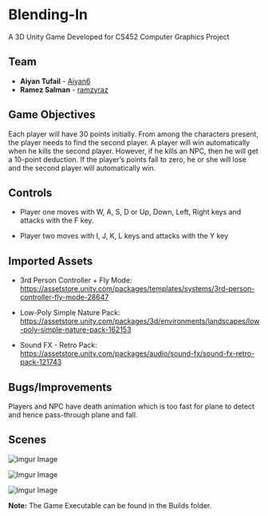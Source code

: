 # Blending-In
A 3D Unity Game Developed for CS452 Computer Graphics Project

## Team
<ul>
  <li>
    <strong>Aiyan Tufail</strong>
    -
    <a href="https://github.com/Aiyan6">Aiyan6</a>
  </li>
  <li>
    <strong>Ramez Salman</strong>
    -
    <a href="https://github.com/ramzyraz">ramzyraz</a>
  </li>
</ul>

## Game Objectives
Each player will have 30 points initially. From among the characters present, the player needs to find the
second player. A player will win automatically when he kills the second player. However, if he kills an NPC,
then he will get a 10-point deduction. If the player’s points fall to zero, he or she will lose and the second
player will automatically win.

## Controls
* Player one moves with W, A, S, D or Up, Down, Left, Right keys and attacks with the F key.

* Player two moves with I, J, K, L keys and attacks with the Y key

## Imported Assets
* 3rd Person Controller + Fly Mode:
https://assetstore.unity.com/packages/templates/systems/3rd-person-controller-fly-mode-28647

* Low-Poly Simple Nature Pack:
https://assetstore.unity.com/packages/3d/environments/landscapes/low-poly-simple-nature-pack-162153

* Sound FX - Retro Pack:
https://assetstore.unity.com/packages/audio/sound-fx/sound-fx-retro-pack-121743

## Bugs/Improvements
Players and NPC have death animation which is too fast for plane to detect and hence pass-through plane and fall. 

## Scenes

![Imgur Image](https://imgur.com/ENT4zM0.jpg)

![Imgur Image](https://imgur.com/GQMciMK.jpg)

![Imgur Image](https://imgur.com/63BifR1.jpg)

<b>Note:</b> The Game Executable can be found in the Builds folder.
